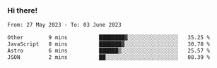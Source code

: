### Hi there!

<!--START_SECTION:waka-->

```txt
From: 27 May 2023 - To: 03 June 2023

Other        9 mins          ████████▓░░░░░░░░░░░░░░░░   35.25 %
JavaScript   8 mins          ███████▓░░░░░░░░░░░░░░░░░   30.78 %
Astro        6 mins          ██████▒░░░░░░░░░░░░░░░░░░   25.57 %
JSON         2 mins          ██░░░░░░░░░░░░░░░░░░░░░░░   08.39 %
```

<!--END_SECTION:waka-->

